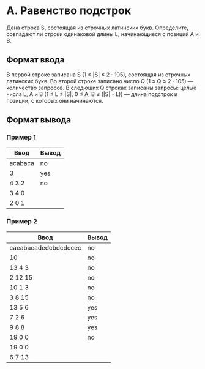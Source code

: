 # A. Равенство подстрок

Дана строка S, состоящая из строчных латинских букв. Определите, совпадают ли строки одинаковой длины L, начинающиеся с позиций A и B.

## Формат ввода

В первой строке записана S (1 ≤ |S| ≤ 2 ⋅ 105), состоящая из строчных латинских букв.
Во второй строке записано число Q (1 ≤ Q ≤ 2 ⋅ 105) — количество запросов.
В следющих Q строках записаны запросы: целые числа L, A и B (1 ≤ L ≤ |S|, 0 ≤ A, B ≤ (|S| - L)) — длина подстрок и позиции, с которых они начинаются.
## Формат вывода

### Пример 1

| Ввод	   | Вывод |
|---------|-------|
| acabaca | no    |
| 3       | yes   |
| 4 3 2   | no    |
| 3 4 0   |       |
| 2 0 1   |       |

### Пример 2

| Ввод	                | Вывод |
|----------------------|-------|
| caeabaeadedcbdcdccec | no    |
| 10                   | no    |
| 13 4 3               | no    |
| 2 12 15              | no    |
| 10 1 3               | no    |
| 3 8 15               | no    |
| 13 5 6               | yes   |
| 7 2 6                | yes   |
| 9 8 8                | yes   |
| 19 0 0               | no    |
| 19 0 0               |       |
| 6 7 13               |       |
